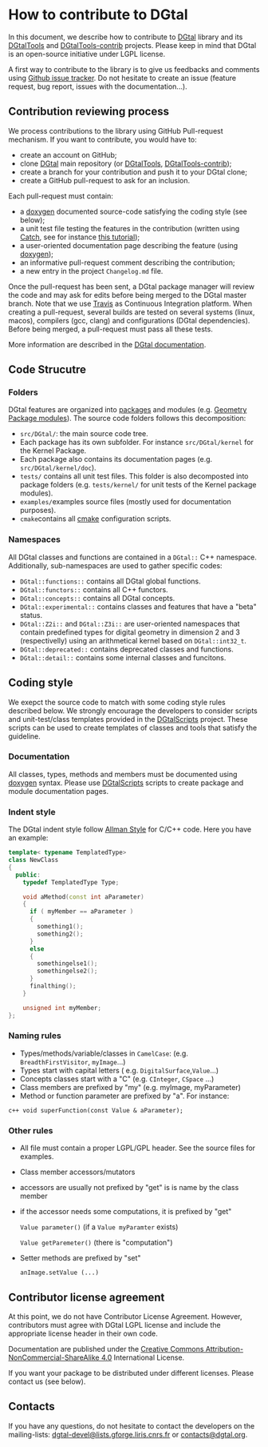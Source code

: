 # How to contribute to DGtal

In this document, we describe how to contribute to
[DGtal](http://dgtal.org) library and its
[DGtalTools](http://dgtal.org/tools) and
[DGtalTools-contrib](http://dgtal.org/tools) projects.  Please keep in
mind that DGtal is an open-source initiative under LGPL license.

A first way to contribute to the library is to give us feedbacks and
comments using
[Github issue tracker](https://github.com/DGtal-team/DGtal/issues). Do
not hesitate to create an issue (feature request, bug report, issues
with the documentation...).

## Contribution reviewing process

We process contributions to the library using GitHub Pull-request
mechanism. If you want to contribute, you would have to:
* create an account on GitHub;
* clone [DGtal](https://github.com/DGtal-team/DGtal) main repository
  (or [DGtalTools](https://github.com/DGtal-team/DGtalTools),
  [DGtalTools-contrib](https://github.com/DGtal-team/DDGtalTools-contrib));
* create a branch for your contribution and push it to your DGtal
  clone;
* create a GitHub pull-request to ask for an inclusion.

Each pull-request must contain:
* a [doxygen](http://doxygen.org) documented source-code satisfying
  the coding style (see below);
* a unit test file testing the features in the contribution (written
  using [Catch](http://catch-lib.net), see for instance
  [this tutorial](http://dgtal.org/doc/stable/moduleCatch.html));
* a user-oriented documentation page describing the feature (using
  [doxygen](http://doxgen.org));
* an informative pull-request comment describing the contribution;
* a new entry in the project ```Changelog.md``` file.

Once the pull-request has been sent, a DGtal package manager will
review the code and may ask for edits before being merged to the DGtal
master branch. Note that we use [Travis](http://travis-ci.org) as
Continuous Integration platform. When creating a pull-request, several
builds are tested on several systems (linux, macos), compilers (gcc,
clang) and configurations (DGtal dependencies). Before being merged, a
pull-request must pass all these tests.

More information are described in the
[DGtal documentation](http://dgtal.org/doc/stable/moduleFAQGit.html).

## Code Strucutre

### Folders

DGtal features are organized into
[packages](http://dgtal.org/doc/stable/) and modules
(e.g. [Geometry Package modules](http://dgtal.org/doc/stable/packageGeometry.html)). The
source code folders follows this decomposition:
* ```src/DGtal/```: the main source code tree.
* Each package has its own subfolder. For instance
  ```src/DGtal/kernel``` for the Kernel Package.
* Each package also contains its documentation pages
  (e.g. ```src/DGtal/kernel/doc```).
* ```tests/``` contains all unit test files. This folder is also
  decomposted into package folders (e.g. ```tests/kernel/``` for unit
  tests of the Kernel package modules).
* ```examples/```examples source files (mostly used for documentation
  purposes).
* ```cmake```contains all [cmake](http://cmake.org) configuration
  scripts.

### Namespaces

All DGtal classes and functions are contained in a ```DGtal::``` C++
namespace. Additionally, sub-namespaces are used to gather specific
codes:
* ```DGtal::functions::``` contains all DGtal global functions.
* ```DGtal::functors::``` contains all C++ functors.
* ```DGtal::concepts::``` contains all DGtal concepts.
* ```DGtal::experimental::``` contains classes and features that have a "beta" status.
* ```DGtal::Z2i::``` and ```DGtal::Z3i::``` are user-oriented
  namespaces that contain predefined types for digital geometry in
  dimension 2 and 3 (respectivelly) using an arithmetical kernel based
  on ```DGtal::int32_t```.
* ```DGtal::deprecated::``` contains deprecated classes  and functions.
* ```DGtal::detail::``` contains some internal classes and funcitons.


## Coding style

We exepct the source code to match with some coding style rules
described below. We strongly encourage the developers to consider
scripts and unit-test/class templates provided in the
[DGtalScripts](https://github.com/DGtal-team/DGtalScripts)
project. These scripts can be used to create templates of classes and
tools that satisfy the guideline.

### Documentation

All classes, types, methods and members must be documented using
[doxygen](http://doxygen.org) syntax. Please use
[DGtalScripts](https://github.com/DGtal-team/DGtalScripts) scripts to
create package and module documentation pages.

### Indent style

The DGtal indent style follow
[Allman Style](https://en.wikipedia.org/wiki/Indent_style#Allman_style)
for C/C++ code. Here you have an example:

```c++
template< typename TemplatedType>
class NewClass
{
  public:
    typedef TemplatedType Type;

    void aMethod(const int aParameter)
    {
      if ( myMember == aParameter )
      {
        something1();
        something2();
      }
      else
      {
        somethingelse1();
        somethingelse2();
      }
      finalthing();
    }

    unsigned int myMember;
};
```
### Naming rules

* Types/methods/variable/classes in ```CamelCase```: (e.g.
  ```BreadthFirstVisitor```, ```myImage```...)
* Types start with capital letters (
  e.g. ```DigitalSurface```,```Value```...)
* Concepts classes start with a "C" (e.g. ```CInteger```, ```CSpace```
  ...)
* Class members are prefixed by "my" (e.g.  myImage, myParameter)
* Method or function parameter are prefixed by "a". For instance:

``` c++ void superFunction(const Value & aParameter); ```

### Other rules

* All file must contain a proper LGPL/GPL header. See the source files for examples.
* Class member accessors/mutators
 * accessors are usually not prefixed by "get" is is name by the class member
 * if the accessor needs some computations, it is prefixed by "get"

      `Value parameter()` (if a `Value myParamter` exists)

      `Value getParemeter()` (there is "computation")

 * Setter methods are prefixed by "set"

      `anImage.setValue (...)`


## Contributor license agreement

At this point, we do not have Contributor License Agreement. However,
contributors must agree with DGtal LGPL license and include the
appropriate license header in their own code.

Documentation are published under the
[Creative Commons Attribution-NonCommercial-ShareAlike 4.0](http://creativecommons.org/licenses/by-nc-sa/4.0/)
International License.

If you want your package to be distributed under different
licenses. Please contact us (see below).

## Contacts

If you have any questions, do not hesitate to contact the developers
on the mailing-lists:
[dgtal-devel@lists.gforge.liris.cnrs.fr](mailto:dgtal-devel@lists.gforge.liris.cnrs.fr)
or [contacts@dgtal.org](mailto:contacts@dgtal.org).
